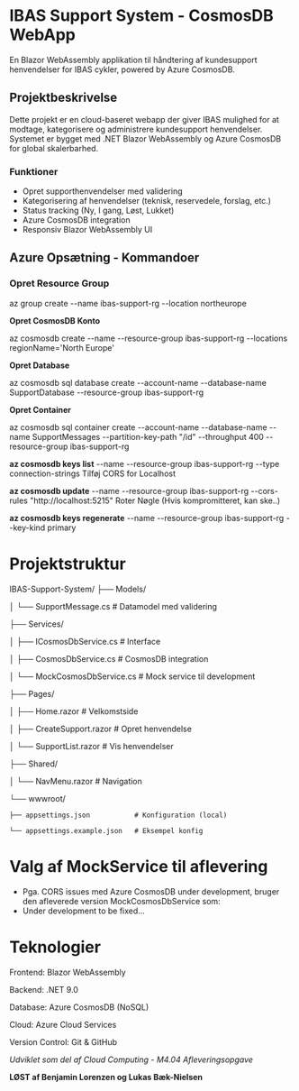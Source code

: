 # IBAS Support System - CosmosDB WebApp

En Blazor WebAssembly applikation til håndtering af kundesupport henvendelser for IBAS cykler, powered by Azure CosmosDB.

## Projektbeskrivelse

Dette projekt er en cloud-baseret webapp der giver IBAS mulighed for at modtage, kategorisere og administrere kundesupport henvendelser. Systemet er bygget med .NET Blazor WebAssembly og Azure CosmosDB for global skalerbarhed.

### Funktioner
- Opret supporthenvendelser med validering
- Kategorisering af henvendelser (teknisk, reservedele, forslag, etc.)
- Status tracking (Ny, I gang, Løst, Lukket)
- Azure CosmosDB integration
- Responsiv Blazor WebAssembly UI

## Azure Opsætning - Kommandoer

### Opret Resource Group

az group create --name ibas-support-rg --location northeurope

**Opret CosmosDB Konto**

az cosmosdb create --name <fint navn> --resource-group ibas-support-rg --locations regionName='North Europe'

**Opret Database**

az cosmosdb sql database create --account-name <fint navn> --database-name SupportDatabase --resource-group ibas-support-rg

**Opret Container**

az cosmosdb sql container create --account-name <fint navn> --database-name <databsename> --name SupportMessages --partition-key-path "/id" --throughput 400 --resource-group ibas-support-rg

**az cosmosdb keys list** --name <fint navn> --resource-group ibas-support-rg --type connection-strings
Tilføj CORS for Localhost

**az cosmosdb update** --name <fint navn> --resource-group ibas-support-rg --cors-rules "http://localhost:5215"
Roter Nøgle (Hvis kompromitteret, kan ske..)

**az cosmosdb keys regenerate** --name <fint navn> --resource-group ibas-support-rg --key-kind primary

# Projektstruktur


IBAS-Support-System/
├── Models/

│   └── SupportMessage.cs          # Datamodel med validering

├── Services/

│   ├── ICosmosDbService.cs        # Interface

│   ├── CosmosDbService.cs         # CosmosDB integration

│   └── MockCosmosDbService.cs     # Mock service til development

├── Pages/

│   ├── Home.razor                 # Velkomstside

│   ├── CreateSupport.razor        # Opret henvendelse

│   └── SupportList.razor          # Vis henvendelser

├── Shared/

│   └── NavMenu.razor              # Navigation

└── wwwroot/

    ├── appsettings.json           # Konfiguration (local)
    
    └── appsettings.example.json   # Eksempel konfig

# Valg af MockService til aflevering
- Pga. CORS issues med Azure CosmosDB under development, bruger den afleverede version MockCosmosDbService som:
- Under development to be fixed...

# Teknologier
Frontend: Blazor WebAssembly

Backend: .NET 9.0

Database: Azure CosmosDB (NoSQL)

Cloud: Azure Cloud Services

Version Control: Git & GitHub


*Udviklet som del af Cloud Computing - M4.04 Afleveringsopgave*

**LØST af Benjamin Lorenzen og Lukas Bæk-Nielsen** 
